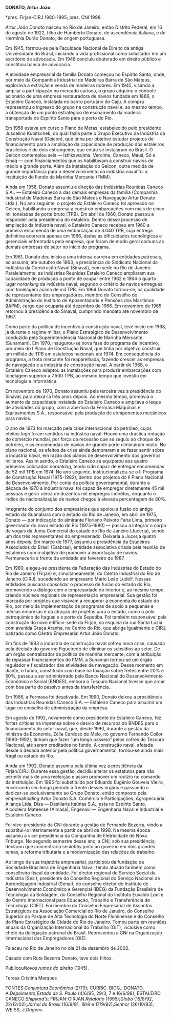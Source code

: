 **DONATO, Artur João**

\*pres. Firjan-CIRJ 1980-1995; pres. CNI 1998.

*Artur João Donato* nasceu no Rio de Janeiro, então Distrito Federal, em
16 de agosto de 1922, filho de Humberto Donato, de ascendência italiana,
e de Hermínia Durão Donato, de origem portuguesa.

Em 1945, formou-se pela Faculdade Nacional de Direito da antiga
Universidade do Brasil, iniciando a vida profissional como solicitador
em um escritório de advocacia. Em 1948 concluiu doutorado em direito
público e constituiu banca de advocacia.

A atividade empresarial da família Donato começou no Espírito Santo,
onde, por meio da Companhia Industrial de Madeiras Barra de São Mateus,
explorava a extração e venda de madeiras nobres. Em 1945, visando a
ampliar a participação no mercado carioca, o grupo adquiriu o controle
acionário de uma empresa restauradora de navios fundada em 1886, o
Estaleiro Caneco, instalada no bairro portuário do Caju. A compra
representou o ingresso do grupo na construção naval e, ao mesmo tempo, a
obtenção de um ponto estratégico de escoamento da madeira transportada
do Espírito Santo para o porto do Rio.

Em 1958 estava em curso o Plano de Metas, estabelecido pelo presidente
Juscelino Kubitschek, do qual fazia parte o Grupo Executivo da Indústria
da Construção Naval (Geicon), que tinha por objetivo estudar projetos de
financiamento para a ampliação da capacidade de produção dos estaleiros
brasileiros e de dois estrangeiros que então se instalaram no Brasil. O
Geicon contemplou seis — Ishikawajima, Verolme, Caneco, Mauá, Só e Emaq
— com financiamentos que os habilitavam a construir navios de médio e
grande porte. Além da instalação do Geicon, outra medida de grande
importância para o desenvolvimento da indústria naval foi a instituição
do Fundo de Marinha Mercante (FMM).

Ainda em 1958, Donato assumiu a direção das Indústrias Reunidas Caneco
S.A.. — Estaleiro Caneco a das demais empresas da família (Companhia
Industrial de Madeiras Barra de São Mateus e Navegação Artur Donato
Ltda.). No ano seguinte, o projeto do Estaleiro Caneco foi aprovado no
Geicon, habilitando a empresa a construir embarcações com mais de cinco
mil toneladas de porte bruto (TPB). Em abril de 1960, Donato passou a
responder pela presidência do estaleiro. Dentro desse processo de
ampliação da indústria naval, o Estaleiro Caneco recebeu em 1960 a
primeira encomenda de uma embarcação de 3.040 TPB, cuja entrega
definitiva ocorreria apenas em 1966, dadas as dificuldades tecnológicas
e gerenciais enfrentadas pela empresa, que foram de modo geral comuns às
demais empresas do setor no início do programa.

Em 1961, Donato deu início a uma intensa carreira em entidades
patronais, ao assumir, até outubro de 1963, a presidência do Sindicato
Nacional da Indústria da Construção Naval (Sinaval), com sede no Rio de
Janeiro. Paralelamente, as Indústrias Reunidas Estaleiro Caneco
ampliaram sua capacidade de produção a ponto de ocupar entre 1962 e 1964
o quarto lugar no*ranking* da indústria naval, segundo o critério de
navios entregues com tonelagem acima de mil TPB. Em 1964 Donato
tornou-se, na qualidade de representante dos empregadores, membro do
Conselho de Administração do Instituto de Aposentadoria e Pensões dos
Marítimos (IAPM), cargo que ocuparia até dezembro de 1966. Em novembro
de 1965 retornou à presidência do Sinaval, cumprindo mandato até
novembro de 1967.

Como parte da política de incentivo à construção naval, teve início em
1968, já durante o regime militar, o Plano Estratégico de
Desenvolvimento conduzido pela Superintendência Nacional de Marinha
Mercante (Sunamam). Em 1970, inaugurou-se nova fase do programa de
incentivo, por meio do I Plano de Construção Naval, que tinha por
objetivo construir um milhão de TPB em estaleiros nacionais até 1974. Em
consequência do programa, a frota mercante foi reaparelhada, fazendo
crescer as empresas de navegação e a indústria de construção naval. A
partir de 1968, o Estaleiro Caneco adaptou as instalações para produzir
embarcações com tonelagem superior a 7.500 TPB, ao mesmo tempo que
investiu em tecnologia e informática.

Em novembro de 1970, Donato assumiu pela terceira vez a presidência do
Sinaval, para deixá-la três anos depois. Ao mesmo tempo, promovia o
aumento da capacidade instalada do Estaleiro Caneco e ampliava o leque
de atividades do grupo, com a abertura da Fermasa Máquinas e
Equipamentos S.A., responsável pela produção de componentes mecânicos
para navios.

O ano de 1973 foi marcado pela crise internacional do petróleo, cujos
efeitos logo foram sentidos na indústria naval. Houve uma drástica
redução do comércio mundial, por força da recessão que se seguiu ao
choque do petróleo, e as encomendas de navios de grande porte diminuíram
muito. No plano nacional, os efeitos da crise ainda demoraram a se fazer
sentir sobre a indústria naval, em razão dos planos de desenvolvimento
dos governos militares. Assim sendo, o Estaleiro Caneco se equiparou aos
quatro primeiros colocados no*ranking*, tendo sido capaz de entregar
encomendas de 52 mil TPB em 1974. No ano seguinte, institucionalizou-se
o II Programa de Construção Naval (1975-1982), dentro dos projetos do II
Plano Nacional de Desenvolvimento. Por conta da política governamental,
durante a década de 1970 a indústria naval foi capaz de empregar
diretamente 45 mil pessoas e gerar cerca de duzentos mil empregos
indiretos, enquanto o índice de nacionalização de navios chegou à
elevada percentagem de 80%.

Integrante do conjunto dos empresários que apoiou a fusão do antigo
estado da Guanabara com o estado do Rio de Janeiro, em abril de 1975,
Donato — por indicação do almirante Floriano Peixoto Faria Lima,
primeiro governador do novo estado do Rio (1975-1980) — passou a
integrar o corpo de vogais da Junta Comercial do estado do Rio de
Janeiro (Jucerja), sendo um dos três representantes do empresariado.
Deixaria a Jucerja quatro anos depois. Em março de 1977, assumiu a
presidência da Estaleiros Associados do Brasil (Esabras), entidade
associativa criada pela reunião de estaleiros com o objetivo de promover
a exportação de navios. Permaneceria à frente da entidade até fevereiro
de 1987.

Em 1980, elegeu-se presidente da Federação das Indústrias do Estado do
Rio de Janeiro (Firjan) e, simultaneamente, do Centro Industrial do Rio
de Janeiro (CIRJ), sucedendo ao empresário Mário Leão Ludolf. Nessas
entidades buscaria consolidar o processo de fusão do estado do Rio,
promovendo o diálogo com o empresariado do interior e, ao mesmo tempo,
criando núcleos regionais de representação empresarial. Sua gestão foi
marcada por projetos que visavam a recuperar a economia do estado do
Rio, por meio da implementação de programas de apoio a pequenas e médias
empresas e da atração de projetos para o estado, como o pólo
petroquímico de Itaguaí e o porto de Sepetiba. Foi também responsável
pela construção do novo edifício-sede da Firjan, na esquina da rua Santa
Luzia com avenida Graça Aranha, no Centro do Rio, que abriga igualmente
o CIRJ, batizado como Centro Empresarial Artur João Donato.

Em fins de 1983 a indústria de construção naval sofreu nova crise,
causada pela decisão do governo Figueiredo de eliminar os subsídios ao
setor. De um órgão centralizador da política de marinha mercante, com a
atribuição de repassar financiamentos do FMM, a Sunaman tornou-se um
órgão regulador e fiscalizador das atividades de navegação. Desse
momento em diante, o fundo, constituído com base na taxação sobre fretes
entre 20% e 50%, passou a ser administrado pelo Banco Nacional do
Desenvolvimento Econômico e Social (BNDES), embora o Tesouro Nacional
tivesse que arcar com boa parte do passivo antes da transferência.

Em 1986, a Fermasa foi desativada. Em 1990, Donato deixou a presidência
das Indústrias Reunidas Caneco S.A. — Estaleiro Caneco para assumir um
lugar no conselho de administração da empresa.

Em agosto de 1992, novamente como presidente do Estaleiro Caneco, fez
fortes críticas na imprensa sobre o desvio de recursos do BNDES para o
financiamento do setor naval, que, desde 1990, durante a gestão da
ministra da Economia, Zélia Cardoso de Melo, no governo Fernando Collor
(1990-1992), tinham que fazer “um longo passeio” pelos cofres do Tesouro
Nacional, até serem creditados no fundo. A construção naval, afetada
desde a década anterior pela política governamental, tornou-se ainda
mais frágil no estado do Rio.

Ainda em 1992, Donato assumiu pela última vez a presidência da
Firjan/CIRJ. Durante essa gestão, decidiu alterar os estatutos para não
permitir mais de uma reeleição e assim promover um rodízio no comando da
instituição. Em 1995 foi substituído por Eduardo Eugênio Gouveia Vieira,
encerrando seu longo período à frente desses órgãos e passando a
dedicar-se exclusivamente ao Grupo Donato, então composto pela
empresa*holding* Artur Donato S.A. Comércio e Participações,
Agropecuária Aliança Ltda, Disa — Destilaria Itaúnas S.A., esta no
Espírito Santo, Alcooleira Mateense (Almasa), Engenavi — Engenharia
Naval e Industrial e Estaleiro Caneco.

Foi vice-presidente da CNI durante a gestão de Fernando Bezerra, vindo a
substituí-lo interinamente a partir de abril de 1998. Na mesma época
assumiu a vice-presidência da Companhia de Eletricidade de Nova
Friburgo. No segundo semestre desse ano, a CNI, sob sua presidência,
declarou que concentraria seu*lobby* junto ao governo em dois grandes
temas, a reforma tributária e a modernização das relações de trabalho.

Ao longo de sua trajetória empresarial, participou da fundação da
Sociedade Brasileira de Engenharia Naval, tendo atuado também como
conselheiro fiscal da entidade. Foi diretor regional do Serviço Social
da Indústria (Sesi), presidente do Conselho Regional do Serviço Nacional
de Aprendizagem Industrial (Senai), do conselho diretor do Instituto de
Desenvolvimento Econômico e Gerencial (IDEG) da Fundação Brasileira de
Tecnologia da Soldagem, do Conselho Regional do Instituto Euvaldo Lodi e
do Centro Internacional para Educação, Trabalho e Transferência de
Tecnologia (CIET). Foi membro do Conselho Empresarial de Assuntos
Estratégicos da Associação Comercial do Rio de Janeiro, do Conselho
Superior do Parque de Alta Tecnologia do Norte Fluminense e do Conselho
do Plano Estratégico da Cidade do Rio de Janeiro. Tomou parte em
reuniões anuais da Organização Internacional do Trabalho (OIT),
inclusive como chefe da delegação patronal do Brasil. Representou a CNI
na Organização Internacional dos Empregadores (OIE).

Faleceu no Rio de Janeiro no dia 21 de dezembro de 2002.

Casado com Rute Bezerra Donato, teve dois filhos.

Publicou*Novos rumos do direito* (1945).

Teresa Cristina Marques

FONTES:*Conjuntura Econômica* (2/79); CURRIC. BIOG.; DONATO,
A.*Depoimento*;*Estado de S. Paulo* (4/6/95, 29/3, 7 e 16/6/98);
ESTALEIRO CANECO.*Shipyard’s;* FIRJAN-CIRJAN.*Relatório* (1995);*Globo*
(15/8/92, 22/12/02);*Jornal do Brasil* (16/9/91, 19/8 e
17/9/92);*Senhor* (26/10/83); WEISS, J.*Origens*.

 
